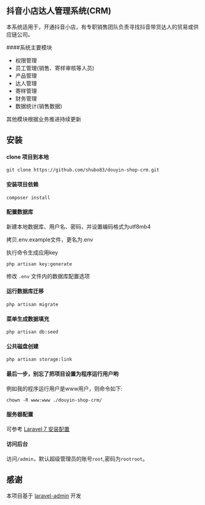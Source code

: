 ## 抖音小店达人管理系统(CRM)

本系统适用于，开通抖音小店，有专职销售团队负责寻找抖音带货达人的贸易或供应链公司。

####系统主要模块

* 权限管理
* 员工管理(销售、寄样审核等人员)
* 产品管理
* 达人管理
* 寄样管理
* 财务管理
* 数据统计(销售数据)

其他模块根据业务推进持续更新


## 安装
#### clone 项目到本地
```
git clone https://github.com/shubo83/douyin-shop-crm.git
```

#### 安装项目依赖
```
composer install
```

#### 配置数据库


新建本地数据库、用户名、密码，并设置编码格式为utf8mb4

拷贝.env.example文件，更名为.env

执行命令生成应用key

```
php artisan key:generate
```

修改 `.env` 文件内的数据库配置选项

#### 运行数据库迁移
```
php artisan migrate
``` 
#### 菜单生成数据填充
```
php artisan db:seed
``` 
#### 公共磁盘创建
```
php artisan storage:link
``` 

#### 最后一步，别忘了把项目设置为程序运行用户哟

例如我的程序运行用户是www用户，则命令如下:  
```
chown -R www:www ./douyin-shop-crm/
``` 

#### 服务器配置
可参考 [Laravel 7 安装配置](https://learnku.com/docs/laravel/7.x/installation/7447)

#### 访问后台
访问`/admin`，默认超级管理员的账号`root`,密码为`rootroot`。


## 感谢
本项目基于 [laravel-admin](git@github.com:yuxingfei/laravel-admin.git) 开发
